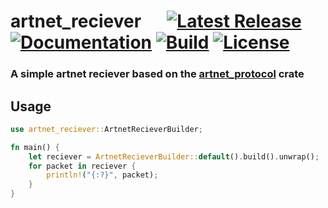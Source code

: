 # artnet_reciever &emsp; [![Latest Release][crates-io-badge]][crates-io-url] [![Documentation][docs-rs-img]][docs-rs-url] [![Build][build-badge]]() [![License][license-badge]]()

[crates-io-badge]: https://img.shields.io/crates/v/artnet_reciever.svg?style=for-the-badge
[crates-io-url]: https://crates.io/crates/artnet_reciever
[docs-rs-img]: https://img.shields.io/docsrs/artnet_reciever?style=for-the-badge
[docs-rs-url]: https://docs.rs/artnet_reciever
[build-badge]: https://img.shields.io/github/actions/workflow/status/daveiator/artnet_reciever/rust.yml?style=for-the-badge 
[license-badge]: https://img.shields.io/crates/l/artnet_reciever.svg?style=for-the-badge


 ### A simple artnet reciever based on the [artnet_protocol](https://crates.io/crates/artnet_protocol) crate


## Usage

```rust
use artnet_reciever::ArtnetRecieverBuilder;

fn main() {
    let reciever = ArtnetRecieverBuilder::default().build().unwrap();
    for packet in reciever {
        println!("{:?}", packet);
    }
}
```